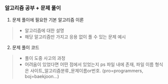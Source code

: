 ### 알고리즘 공부 + 문제 풀이
1. 문제 풀이에 필요한 기본 알고리즘 이론
> + 알고리즘에 대한 설명
> + 해당 알고리즘만 가지고 응용 없이 풀 수 있는 문제 예시

2. 문제 풀이 코드
> + 풀이 도중 사고의 과정
> + 어려움이 있었다면 어떤 점에서 있었는지
> ps 파일 내에 존재, 파일 이름 형식은 사이트_알고리즘분류_문제이름or번호. (pro=programmers, boj=baekjoon...)
